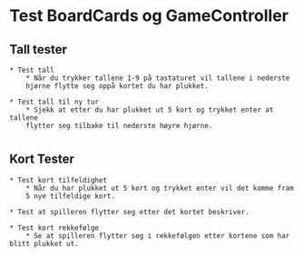 # Test BoardCards og GameController
## Tall tester
    * Test tall
        * Når du trykker tallene 1-9 på tastaturet vil tallene i nederste 
        hjørne flytte seg oppå kortet du har plukket.
    
    * Test tall til ny tur
        * Sjekk at etter du har plukket ut 5 kort og trykket enter at tallene
        flytter seg tilbake til nederste høyre hjørne.
#
## Kort Tester
    * Test kort tilfeldighet
        * Når du har plukket ut 5 kort og trykket enter vil det komme fram 
        5 nye tilfeldige kort.
        
    * Test at spilleren flytter seg etter det kortet beskriver.
    
    * Test kort rekkefølge
        * Se at spilleren flytter seg i rekkefølgen etter kortene som har blitt plukket ut.
    
#
